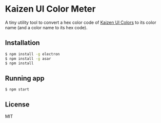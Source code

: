 # Kaizen UI Color Meter

A tiny utility tool to convert a hex color code of [Kaizen UI Colors](https://github.com/kaizenplatform/kaizen-ui-colors) to its color name (and a color name to its hex code).

## Installation

```bash
$ npm install -g electron
$ npm install -g asar
$ npm install
```

## Running app

```bash
$ npm start
```

## License

MIT
